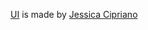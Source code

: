 [UI](https://www.behance.net/gallery/85224961/Google-Drive-New-Design-Concept?tracking_source=search_projects|google+drive+ui&l=67) is made by [Jessica Cipriano](https://www.behance.net/jessicacipriano)
